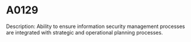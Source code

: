 # A0129
Description: Ability to ensure information security management processes are integrated with strategic and operational planning processes.
